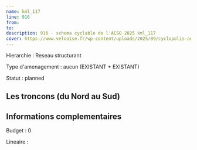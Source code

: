```yaml
---
name: kml_117 
line: 916
from: 
to:  
description: 916 - schema cyclable de l'ACSO 2025 kml_117 
cover: https://www.velooise.fr/wp-content/uploads/2025/09/cyclopolis-acso-default.jpg
---
```

Hierarchie : Reseau structurant

Type d'amenagement : aucun (EXISTANT + EXISTANT)

Statut : planned

## Les troncons (du Nord au Sud)

## Informations complementaires

Budget  : 0 

Lineaire :

